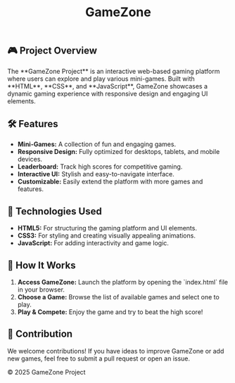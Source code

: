 <!DOCTYPE html>
<html lang="en">
<head>
    <meta charset="UTF-8">
    <meta name="viewport" content="width=device-width, initial-scale=1.0">
</head>
<body>
    <header>
        <h1>GameZone</h1>
    </header>
    <div class="container">
        <section>
            <h2><span class="emoji">🎮</span> Project Overview</h2>
            <p>The **GameZone Project** is an interactive web-based gaming platform where users can explore and play various mini-games. Built with **HTML**, **CSS**, and **JavaScript**, GameZone showcases a dynamic gaming experience with responsive design and engaging UI elements.</p>
        </section>
        <section>
            <h2><span class="emoji">🛠</span> Features</h2>
            <ul>
                <li><strong>Mini-Games:</strong> A collection of fun and engaging games.</li>
                <li><strong>Responsive Design:</strong> Fully optimized for desktops, tablets, and mobile devices.</li>
                <li><strong>Leaderboard:</strong> Track high scores for competitive gaming.</li>
                <li><strong>Interactive UI:</strong> Stylish and easy-to-navigate interface.</li>
                <li><strong>Customizable:</strong> Easily extend the platform with more games and features.</li>
            </ul>
        </section>
        <section>
            <h2><span class="emoji">🧰</span> Technologies Used</h2>
            <ul>
                <li><strong>HTML5:</strong> For structuring the gaming platform and UI elements.</li>
                <li><strong>CSS3:</strong> For styling and creating visually appealing animations.</li>
                <li><strong>JavaScript:</strong> For adding interactivity and game logic.</li>
            </ul>
        </section>
        <section>
            <h2><span class="emoji">🚀</span> How It Works</h2>
            <ol>
                <li><strong>Access GameZone:</strong> Launch the platform by opening the `index.html` file in your browser.</li>
                <li><strong>Choose a Game:</strong> Browse the list of available games and select one to play.</li>
                <li><strong>Play & Compete:</strong> Enjoy the game and try to beat the high score!</li>
            </ol>
        </section>
        <section>
            <h2><span class="emoji">🤝</span> Contribution</h2>
            <p>We welcome contributions! If you have ideas to improve GameZone or add new games, feel free to submit a pull request or open an issue.</p>
        </section>
    </div>
    <footer>
        <p>&copy; 2025 GameZone Project</p>
    </footer>
</body>
</html>
